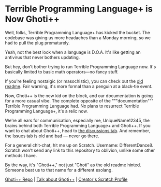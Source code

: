 Terrible Programming Language+ is Now Ghoti++
=============================================

Well, folks, Terrible Programming Language+ has kicked the bucket. The codebase was giving us more headaches than a Monday morning, so we had to pull the plug prematurely.

Yeah, not the best look when a language is D.O.A. It's like getting an antivirus that never bothers updating.

But hey, don't bother trying to run Terrible Programming Language now. It's basically limited to basic math operators—no fancy stuff.

If you're feeling nostalgic (or masochistic), you can check out the [old readme](oldreadme.md). Fair warning, it's more formal than a penguin at a black-tie event.

Now, Ghoti++ is the new kid on the block, and our documentation is going for a more casual vibe. The complete opposite of the """documentation""" Terrible Programming Language had. No plans to resurrect Terrible Programming Language+, it's a relic now.

We're all ears for communication, especially me, UniqueName12345, the brains behind both Terrible Programming Language+ and Ghoti++. If you want to chat about Ghoti++, head to [the discussions tab](https://github.com/UniqueName12345/GhotiPlusPlus/discussions). And remember, the Issues tab is old and bad — never go there.

For a general chit-chat, hit me up on Scratch. Username: DifferentDance8. Scratch won't send any link to this repository to oblivion, unlike some other methods I have.

By the way, it's "Ghoti++," not just "Ghoti" as the old readme hinted. Someone beat us to that name for a different esolang.

[Ghoti++ Repo](https://github.com/UniqueName12345/GhotiPlusPlus) | [Talk about Ghoti++](https://github.com/UniqueName12345/GhotiPlusPlus/discussions) | [Creator's Scratch Profile](https://scratch.mit.edu/users/DifferentDance8/)